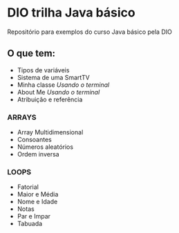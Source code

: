 # DIO trilha Java básico
Repositório para exemplos do curso Java básico pela DIO
## O que tem:
 - Tipos de variáveis
 - Sistema de uma SmartTV
 - Minha classe _Usando o terminal_
 - About Me _Usando o terminal_
 - Atribuição e referência
### __ARRAYS__
 - Array Multidimensional
 - Consoantes
 - Números aleatórios 
 - Ordem inversa
### __LOOPS__
 - Fatorial
 - Maior e Média
 - Nome e Idade
 - Notas
 - Par e Impar
 - Tabuada
